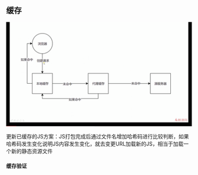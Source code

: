 ## 缓存

![缓存查询过程](https://github.com/ltf9651/Blog/blob/master/HTTP/cache_validate.png)


更新已缓存的JS方案：JS打包完成后通过文件名增加哈希码进行比较判断，如果哈希码发生变化说明JS内容发生变化，就去变更URL加载新的JS，相当于加载一个新的静态资源文件

#### 缓存验证


